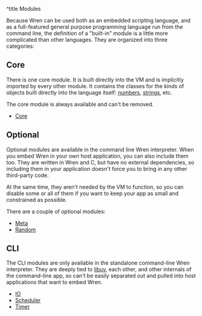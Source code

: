 ^title Modules

Because Wren can be used both as an embedded scripting language, and as a
full-featured general purpose programming language run from the command line,
the definition of a "built-in" module is a little more complicated than other
languages. They are organized into three categories:

## Core

There is one core module. It is built directly into the VM and is implicitly
imported by every other module. It contains the classes for the kinds of objects
built directly into the language itself: [numbers][], [strings][], etc.

[numbers]: core/num.html
[strings]: core/string.html

The core module is always available and can't be removed.

* [Core](core)

## Optional

Optional modules are available in the command line Wren interpreter. When you
embed Wren in your own host application, you can also include them too. They are
written in Wren and C, but have no external dependencies, so including them in
your application doesn't force you to bring in any other third-party code.

At the same time, they aren't needed by the VM to function, so you can disable
some or all of them if you want to keep your app as small and constrained as
possible.

There are a couple of optional modules:

* [Meta](meta)
* [Random](random)

## CLI

The CLI modules are only available in the standalone command-line Wren
interpreter. They are deeply tied to [libuv][], each other, and other internals
of the command-line app, so can't be easily separated out and pulled into host
applications that want to embed Wren.

[libuv]: http://libuv.org

* [IO](io)
* [Scheduler](scheduler)
* [Timer](timer)
